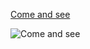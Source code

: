 [Come and see](http://en.wikipedia.org/wiki/Come_and_See)

![Come and see](http://upload.wikimedia.org/wikipedia/en/thumb/2/27/ComeAndSeePoster.jpg/220px-ComeAndSeePoster.jpg)

